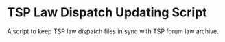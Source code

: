 # TSP Law Dispatch Updating Script
A script to keep TSP law dispatch files in sync with TSP forum law archive.
